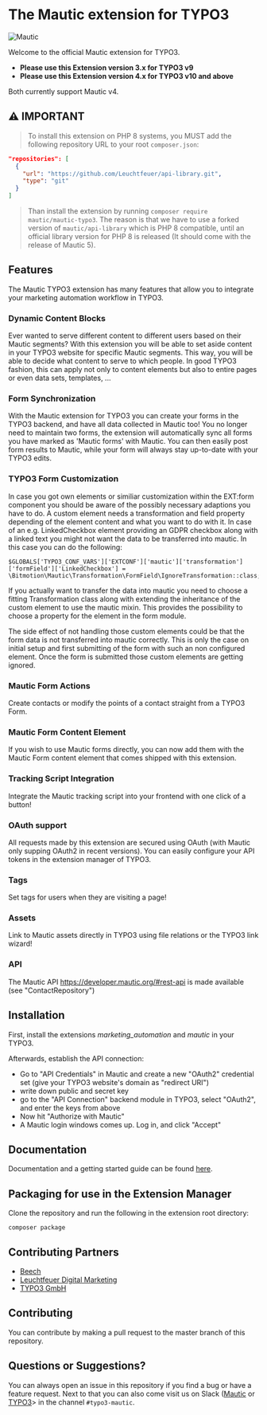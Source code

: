 The Mautic extension for TYPO3
===========
![Mautic](https://i.imgur.com/dfbouP1.png "Mautic Open Source Marketing Automation together with the CMS power of TYPO3")

Welcome to the official Mautic extension for TYPO3.

* **Please use this Extension version 3.x for TYPO3 v9**
* **Please use this Extension version 4.x for TYPO3 v10 and above**

Both currently support Mautic v4.

## ⚠️ IMPORTANT
> To install this extension on PHP 8 systems, you MUST add the following repository URL to your root `composer.json`:
```json
"repositories": [
  {
    "url": "https://github.com/Leuchtfeuer/api-library.git",
    "type": "git"
  }
]
 ```
> Than install the extension by running `composer require mautic/mautic-typo3`.
> The reason is that we have to use a forked version of `mautic/api-library` which is PHP 8 compatible, until an official
> library version for PHP 8 is released (It should come with the release of Mautic 5).


## Features
The Mautic TYPO3 extension has many features that allow you to integrate your marketing automation workflow in TYPO3.

### Dynamic Content Blocks
Ever wanted to serve different content to different users based on their Mautic segments? With this extension you will be able to set aside content in your TYPO3 website for specific Mautic segments. This way, you will be able to decide what content to serve to which people.
In good TYPO3 fashion, this can apply not only to content elements but also to entire pages or even data sets, templates, ...

### Form Synchronization
With the Mautic extension for TYPO3 you can create your forms in the TYPO3 backend, and have all data collected in Mautic too! You no longer need to maintain two forms, the extension will automatically sync all forms you have marked as 'Mautic forms' with Mautic. You can then easily post form results to Mautic, while your form will always stay up-to-date with your TYPO3 edits.

### TYPO3 Form Customization
 In case you got own elements or similiar customization within the EXT:form component you should be aware of the possibly necessary adaptions you have to do.
 A custom element needs a transformation and field property depending of the element content and what you want to do with it.
 In case of an e.g. LinkedCheckbox element providing an GDPR checkbox along with a linked text you might not want the data to be transferred into mautic.
 In this case you can do the following:


    $GLOBALS['TYPO3_CONF_VARS']['EXTCONF']['mautic']['transformation']['formField']['LinkedCheckbox'] = \Bitmotion\Mautic\Transformation\FormField\IgnoreTransformation::class;


 If you actually want to transfer the data into mautic you need to choose a fitting Transformation class along with extending the inheritance of the custom element to use the mautic mixin. This provides the possibility to choose a property for the element in the form module.

 The side effect of not handling those custom elements could be that the form data is not transferred into mautic correctly.
 This is only the case on initial setup and first submitting of the form with such an non configured element.
 Once the form is submitted those custom elements are getting ignored.

### Mautic Form Actions
Create contacts or modify the points of a contact straight from a TYPO3 Form.

### Mautic Form Content Element
If you wish to use Mautic forms directly, you can now add them with the Mautic Form content element that comes shipped with this extension.

### Tracking Script Integration
Integrate the Mautic tracking script into your frontend with one click of a button!

### OAuth support
All requests made by this extension are secured using OAuth (with Mautic only supping OAuth2 in recent versions). You can easily configure your API tokens in the extension manager of TYPO3.

### Tags ###
Set tags for users when they are visiting a page!

### Assets ###
Link to Mautic assets directly in TYPO3 using file relations or the TYPO3 link wizard!

### API ###
The Mautic API https://developer.mautic.org/#rest-api is made available (see "ContactRepository")

## Installation
First, install the extensions *marketing_automation*  and *mautic* in your TYPO3.

Afterwards, establish the API connection:
* Go to "API Credentials" in Mautic and create a new "OAuth2" credential set (give your TYPO3 website's domain as "redirect URI")
* write down public and secret key
* go to the "API Connection" backend module in TYPO3, select "OAuth2", and enter the keys from above
* Now hit "Authorize with Mautic"
* A Mautic login windows comes up. Log in, and click "Accept"

## Documentation
Documentation and a getting started guide can be found [here](https://docs.typo3.org/p/mautic/mautic-typo3/master/en-us/).

## Packaging for use in the Extension Manager
Clone the repository and run the following in the extension root directory:
```
composer package
```

## Contributing Partners
* [Beech](https://beech.it)
* [Leuchtfeuer Digital Marketing](https://leuchtfeuer.com)
* [TYPO3 GmbH](https://typo3.com)

## Contributing
You can contribute by making a pull request to the master branch of this repository.

## Questions or Suggestions?
You can always open an issue in this repository if you find a bug or have a feature request. Next to that you can also come visit us on Slack ([Mautic](https://www.mautic.org/slack) or [TYPO3](https://typo3.org/article/how-to-use-slack-in-the-typo3-community/)> in the channel `#typo3-mautic`.
